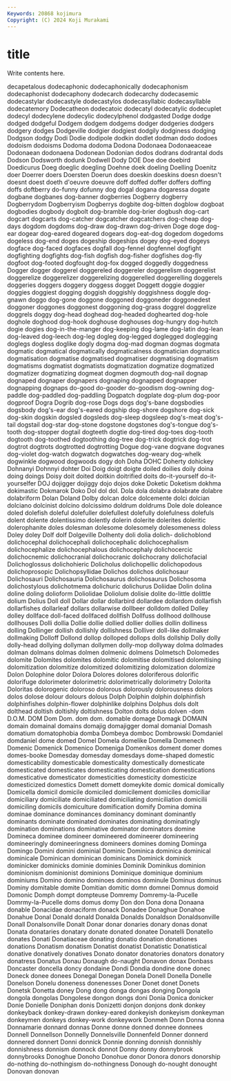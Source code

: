 ```yaml
---
Keywords: 20868 kojimura
Copyright: (C) 2024 Koji Murakami
---
```


# title

Write contents here.



decapetalous dodecaphonic dodecaphonically dodecaphonism dodecaphonist
dodecaphony dodecarch dodecarchy dodecasemic dodecastylar dodecastyle dodecastylos dodecasyllabic dodecasyllable dodecatemory
Dodecatheon dodecatoic dodecatyl dodecatylic dodecuplet dodecyl dodecylene dodecylic dodecylphenol dodgasted
Dodge dodge dodged dodgeful Dodgem dodgem dodgems dodger dodgeries dodgers
dodgery dodges Dodgeville dodgier dodgiest dodgily dodginess dodging Dodgson dodgy
Dodi Dodie dodipole dodkin dodlet dodman dodo dodoes dodoism dodoisms
Dodoma dodoma Dodona Dodonaea Dodonaeaceae Dodonaean dodonaena Dodonean Dodonian dodos
dodrans dodrantal dods Dodson Dodsworth dodunk Dodwell Dody DOE Doe
doe doebird Doedicurus Doeg doeglic doegling Doehne doek doeling Doelling
Doenitz doer Doerrer doers Doersten Doerun does doeskin doeskins doesn
doesn't doesnt doest doeth d'oeuvre doeuvre doff doffed doffer doffers
doffing doffs doftberry do-funny dofunny dog dogal dogana dogaressa dogate
dogbane dogbanes dog-banner dogberries Dogberry dogberry Dogberrydom Dogberryism Dogberrys dogbite
dog-bitten dogblow dogboat dogbodies dogbody dogbolt dog-bramble dog-brier dogbush dog-cart
dogcart dogcarts dog-catcher dogcatcher dogcatchers dog-cheap dog-days dogdom dogdoms dog-draw
dog-drawn dog-driven Doge doge dog-ear dogear dog-eared dogeared dogears dog-eat-dog
dogedom dogedoms dogeless dog-end doges dogeship dogeships dogey dog-eyed dogeys
dogface dog-faced dogfaces dogfall dog-fennel dogfennel dogfight dogfighting dogfights dog-fish
dogfish dog-fisher dogfishes dog-fly dogfoot dog-footed dogfought dog-fox dogged doggedly
doggedness Dogger dogger doggerel doggereled doggereler doggerelism doggerelist doggerelize doggerelizer
doggerelizing doggerelled doggerelling doggerels doggeries doggers doggery doggess dogget Doggett
doggie doggier doggies doggiest dogging doggish doggishly doggishness doggle dog-gnawn
doggo dog-gone doggone doggoned doggoneder doggonedest doggoner doggones doggonest doggoning
dog-grass doggrel doggrelize doggrels doggy dog-head doghead dog-headed doghearted dog-hole
doghole doghood dog-hook doghouse doghouses dog-hungry dog-hutch dogie dogies dog-in-the-manger
dog-keeping dog-lame dog-latin dog-lean dog-leaved dog-leech dog-leg dogleg dog-legged doglegged
doglegging doglegs dogless doglike dogly dogma dog-mad dogman dogmas dogmata
dogmatic dogmatical dogmatically dogmaticalness dogmatician dogmatics dogmatisation dogmatise dogmatised dogmatiser
dogmatising dogmatism dogmatisms dogmatist dogmatists dogmatization dogmatize dogmatized dogmatizer dogmatizing
dogmeat dogmen dogmouth dog-nail dognap dognaped dognaper dognapers dognaping dognapped
dognapper dognapping dognaps do-good do-gooder do-goodism dog-owning dog-paddle dog-paddled dog-paddling
Dogpatch dogplate dog-plum dog-poor dogproof Dogra Dogrib dog-rose Dogs dogs
dog's-bane dogsbodies dogsbody dog's-ear dog's-eared dogship dog-shore dogshore dog-sick dog-skin
dogskin dogsled dogsleds dog-sleep dogsleep dog's-meat dog's-tail dogstail dog-star dog-stone
dogstone dogstones dog's-tongue dog's-tooth dog-stopper dogtail dogteeth dogtie dog-tired dog-toes
dog-tooth dogtooth dog-toothed dogtoothing dog-tree dog-trick dogtrick dog-trot dogtrot dogtrots
dogtrotted dogtrotting Dogue dog-vane dogvane dogvanes dog-violet dog-watch dogwatch dogwatches
dog-weary dog-whelk dogwinkle dogwood dogwoods dogy doh Doha DOHC Doherty
dohickey Dohnanyi Dohnnyi dohter Doi Doig doigt doigte doiled doilies
doily doina doing doings Doisy doit doited doitkin doitrified doits
do-it-yourself do-it-yourselfer DOJ dojigger dojiggy dojo dojos doke Doketic Doketism
dokhma dokimastic Dokmarok Doko Dol dol dol. Dola dola dolabra
dolabrate dolabre dolabriform Dolan Doland Dolby dolcan dolce dolcemente dolci
dolcian dolciano dolcinist dolcino dolcissimo doldrum doldrums Dole dole doleance
doled dolefish doleful dolefuller dolefullest dolefully dolefulness dolefuls dolent dolente
dolentissimo dolently dolerin dolerite dolerites doleritic dolerophanite doles dolesman dolesome
dolesomely dolesomeness doless Doley doley Dolf dolf Dolgeville Dolhenty doli
dolia dolich- dolichoblond dolichocephal dolichocephali dolichocephalic dolichocephalism dolichocephalize dolichocephalous dolichocephaly
dolichocercic dolichocnemic dolichocranial dolichocranic dolichocrany dolichofacial Dolichoglossus dolichohieric Dolicholus dolichopellic
dolichopodous dolichoprosopic Dolichopsyllidae Dolichos dolichos dolichosaur Dolichosauri Dolichosauria Dolichosaurus dolichosaurus
Dolichosoma dolichostylous dolichotmema dolichuric dolichurus Doliidae Dolin dolina doline doling
dolioform Doliolidae Doliolum dolisie dolite do-little dolittle dolium Dolius Doll
doll Dollar dollar dollarbird dollardee dollardom dollarfish dollarfishes dollarleaf dollars
dollarwise dollbeer dolldom dolled Dolley dolley dollface doll-faced dollfaced dollfish
Dollfuss dollhood dollhouse dollhouses Dolli dollia Dollie dollie dollied dollier
dollies dollin dolliness dolling Dollinger dollish dollishly dollishness Dolliver doll-like
dollmaker dollmaking Dolloff Dollond dollop dolloped dollops dolls dollship Dolly
dolly dolly-head dollying dollyman dollymen dolly-mop dollyway dolma dolmades dolman
dolmans dolmas dolmen dolmenic dolmens Dolmetsch Dolomedes dolomite Dolomites dolomites
dolomitic dolomitise dolomitised dolomitising dolomitization dolomitize dolomitized dolomitizing dolomization dolomize
Dolon Dolophine dolor Dolora Dolores dolores doloriferous dolorific dolorifuge dolorimeter
dolorimetric dolorimetrically dolorimetry Dolorita Doloritas dolorogenic doloroso dolorous dolorously dolorousness
dolors dolos dolose dolour dolours dolous Dolph Dolphin dolphin dolphinfish
dolphinfishes dolphin-flower dolphinlike dolphins Dolphus dols dolt dolthead doltish doltishly
doltishness Dolton dolts dolus dolven -dom D.O.M. DOM Dom Dom.
dom dom. domable domage Domagk DOMAIN domain domainal domains domajig
domajigger domal domanial Domash domatium domatophobia domba Dombeya domboc Dombrowski
Domdaniel domdaniel dome domed Domel Domela domelike Domella Domenech Domenic
Domenick Domenico Domeniga Domenikos doment domer domes domes-booke Domesday domesday
domesdays dome-shaped domestic domesticability domesticable domesticality domestically domesticate domesticated domesticates
domesticating domestication domestications domesticative domesticator domesticities domesticity domesticize domesticized domestics
Domett domett domeykite domic domical domically Domicella domicil domicile domiciled
domicilement domiciles domiciliar domiciliary domiciliate domiciliated domiciliating domiciliation domicilii domiciling
domicils domiculture domification domify Domina domina dominae dominance dominances dominancy
dominant dominantly dominants dominate dominated dominates dominating dominatingly domination dominations
dominative dominator dominators domine Domineca dominee domineer domineered domineerer domineering
domineeringly domineeringness domineers domines doming Dominga Domingo Domini domini dominial
Dominic Dominica dominica dominical dominicale Dominican dominican dominicans Dominick dominick
dominicker dominicks dominie dominies Dominik Dominikus dominion dominionism dominionist dominions
Dominique dominique dominium dominiums Domino domino dominoes dominos dominule Dominus
dominus Dominy domitable domite Domitian domitic domn domnei Domnus domoid
Domonic Domph dompt dompteuse Domremy Domremy-la-Pucelle Domrmy-la-Pucelle doms domus domy
Don don Dona dona Donaana donable Donacidae donaciform donack Donadee
Donaghue Donahoe Donahue Donal Donald donald Donalda Donalds Donaldson Donaldsonville
Donall Donalsonville Donalt Donar donar donaries donary donas donat Donata
donataries donatary donate donated donatee Donatelli Donatello donates Donati Donatiaceae
donating donatio donation donationes donations Donatism donatism Donatist donatist Donatistic
Donatistical donative donatively donatives Donato donator donatories donators donatory donatress
Donatus Donau Donaugh do-naught Donavon donax Donbass Doncaster doncella doncy
dondaine Dondi Dondia dondine done donec Doneck donee donees Donegal
Donegan Donela Donell Donella Donelle Donelson Donelu doneness donenesses Doner
Donet donet Donets Donetsk Donetta doney Dong dong donga dongas
donging Dongola dongola dongolas Dongolese dongon dongs doni Donia Donica
donicker Donie Donielle Doniphan donis Donizetti donjon donjons donk donkey
donkeyback donkey-drawn donkey-eared donkeyish donkeyism donkeyman donkeymen donkeys donkey-work donkeywork
Donmeh Donn Donna donna Donnamarie donnard donnas Donne donne donned
donnee donnees Donnell Donnellson Donnelly Donnelsville Donnenfeld Donner donnerd donnered
donnert Donni donnick Donnie donning donnish donnishly donnishness donnism donnock
donnot Donny donny donnybrook donnybrooks Donoghue Donoho Donohue donor Donora
donors donorship do-nothing do-nothingism do-nothingness Donough do-nought donought Donovan donovan
